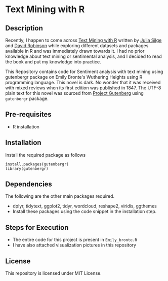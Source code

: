 # Text Mining with R
## Description
Recently, I happen to come across [Text Mining with R](https://www.tidytextmining.com/) written by [Julia Silge](https://juliasilge.com/) and [David Robinson](http://varianceexplained.org/) while exploring different datasets and packages available in R and was immediately drawn towards it. I had no prior knowledge about text mining or sentimental analysis, and I decided to read the book and put my knowledge into practice. 

This Repository contains code for Sentiment analysis with text mining using gutenbergr package on Emily Bronte's Wuthering Heights using R programming language. This novel is dark. No wonder that it was received with mixed reviews when its first edition was published in 1847. 
The UTF-8 plain text for this novel was sourced from [Project Gutenberg](https://www.gutenberg.org/) using ```gutenbergr``` package.

## Pre-requisites
- R installation

## Installation
Install the required package as follows
``` 
install.packages(gutenbergr)
library(gutenbergr)
```
## Dependencies
The following are the other main packages required. 
- dplyr, tidytext, ggplot2, tidyr, wordcloud, reshape2, viridis, ggthemes
- Install these packages using the code snippet in the installation step.

## Steps for Execution
- The entire code for this project is present in ```Emily_bronte.R```
- I have also attached visualization pictures in this repository

## License
This repository is licensed under MIT License. 
